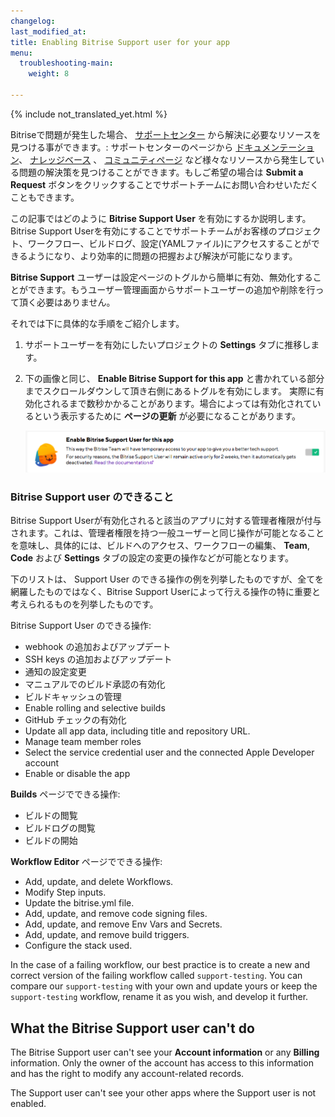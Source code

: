 ```yaml
---
changelog:
last_modified_at:
title: Enabling Bitrise Support user for your app
menu:
  troubleshooting-main:
    weight: 8

---
```

{% include not_translated_yet.html %}

Bitriseで問題が発生した場合、 [サポートセンター](https://bitrise.zendesk.com/hc/en-us) から解決に必要なリソースを見つける事ができます。: サポートセンターのページから [ドキュメンテーション](https://devcenter.bitrise.io/)、 [ナレッジベース](https://bitrise.zendesk.com/hc/en-us/categories/360000108597-Knowledge-Data-Base-) 、 [コミュニティページ](https://discuss.bitrise.io/) など様々なリソースから発生している問題の解決策を見つけることができます。もしご希望の場合は **Submit a Request** ボタンをクリックすることでサポートチームにお問い合わせいただくこともできます。

この記事ではどのように **Bitrise Support User** を有効にするか説明します。Bitrise Support Userを有効にすることでサポートチームがお客様のプロジェクト、ワークフロー、ビルドログ、設定(YAMLファイル)にアクセスすることができるようになり、より効率的に問題の把握および解決が可能になります。

 **Bitrise Support** ユーザーは設定ページのトグルから簡単に有効、無効化することができます。もうユーザー管理画面からサポートユーザーの追加や削除を行って頂く必要はありません。

それでは下に具体的な手順をご紹介します。

1. サポートユーザーを有効にしたいプロジェクトの **Settings** タブに推移します。
2. 下の画像と同じ、 **Enable Bitrise Support for this app** と書かれている部分までスクロールダウンして頂き右側にあるトグルを有効にします。
   実際に有効化されるまで数秒かかることがあります。場合によっては有効化されているという表示するために **ページの更新** が必要になることがあります。

   ![{{ page.title }}](/img/bitrise-support-user.png)

### Bitrise Support user のできること

Bitrise Support Userが有効化されると該当のアプリに対する管理者権限が付与されます。これは、管理者権限を持つ一般ユーザーと同じ操作が可能となることを意味し、具体的には、ビルドへのアクセス、ワークフローの編集、 **Team**, **Code** および **Settings** タブの設定の変更の操作などが可能となります。

下のリストは、 Support User のできる操作の例を列挙したものですが、全てを網羅したものではなく、Bitrise Support Userによって行える操作の特に重要と考えられるものを列挙したものです。

Bitrise Support User のできる操作:

* webhook の追加およびアップデート
* SSH keys の追加およびアップデート
* 通知の設定変更
* マニュアルでのビルド承認の有効化
* ビルドキャッシュの管理
* Enable rolling and selective builds
* GitHub チェックの有効化
* Update all app data, including title and repository URL.
* Manage team member roles
* Select the service credential user and the connected Apple Developer account
* Enable or disable the app

**Builds** ページでできる操作:

* ビルドの閲覧
* ビルドログの閲覧
* ビルドの開始

**Workflow Editor** ページでできる操作:

* Add, update, and delete Workflows.
* Modify Step inputs.
* Update the bitrise.yml file.
* Add, update, and remove code signing files.
* Add, update, and remove Env Vars and Secrets.
* Add, update, and remove build triggers.
* Configure the stack used.

In the case of a failing workflow, our best practice is to create a new and correct version of the failing workflow called `support-testing`. You can compare our `support-testing` with your own and update yours or keep the `support-testing` workflow, rename it as you wish, and develop it further.

## What the Bitrise Support user can't do

The Bitrise Support user can't see your **Account information** or any **Billing** information. Only the owner of the account has access to this information and has the right to modify any account-related records.

The Support user can't see your other apps where the Support user is not enabled.
